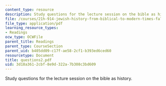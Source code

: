 ```yaml
---
content_type: resource
description: Study questions for the lecture session on the bible as history.
file: /courses/21h-914-jewish-history-from-biblical-to-modern-times-fall-2007/3d18a3612cbf8e9d322a7b308c3bd609_questions2.pdf
file_type: application/pdf
learning_resource_types:
- Readings
ocw_type: OCWFile
parent_title: Readings
parent_type: CourseSection
parent_uid: b405dd09-c17f-ae58-2cf1-b393ed6ced60
resourcetype: Document
title: questions2.pdf
uid: 3d18a361-2cbf-8e9d-322a-7b308c3bd609
---
```

Study questions for the lecture session on the bible as history.


